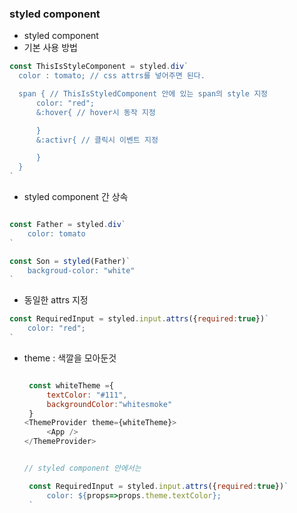 
### styled component


* styled component
* 기본 사용 방법
``` javascript
const ThisIsStyleComponent = styled.div`
  color : tomato; // css attrs를 넣어주면 된다.

  span { // ThisIsStyledComponent 안에 있는 span의 style 지정
      color: "red";
      &:hover{ // hover시 동작 지정

      }
      &:activr{ // 클릭시 이벤트 지정

      }
  }
`
```
* styled component 간 상속
``` javascript

const Father = styled.div`
    color: tomato
`

const Son = styled(Father)`
    backgroud-color: "white"
`
```
* 동일한 attrs 지정
``` javascript
const RequiredInput = styled.input.attrs({required:true})`
    color: "red";
`
```
* theme : 색깔을 모아둔것
   ``` javascript

    const whiteTheme ={
        textColor: "#111",
        backgroundColor:"whitesmoke"
    }
   <ThemeProvider theme={whiteTheme}>
        <App />
   </ThemeProvider>


   // styled component 안에서는
   
    const RequiredInput = styled.input.attrs({required:true})`
        color: ${props=>props.theme.textColor};
    `
    ```
